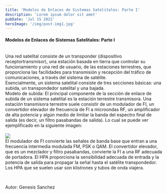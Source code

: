 ```yaml
---
title: 'Modelos de Enlaces de Sistemas Satelitales: Parte I'
description: 'Lorem ipsum dolor sit amet'
pubDate: 'Jul 15 2022'
heroImage: '/img/post-img1.jpg'
---
```


<section class="post-container">

<p class="post-content"><h4>Modelos de Enlaces de Sistemas Satelitales: Parte I</h4>
        <br>
        Una red satelital consiste de un transponder (dispositivo receptortransmisor), una estación basada en 
        tierra que controlar su funcionamiento y una red de usuario, de las estaciones terrestres, que proporciona
         las facilidades para transmisión y recepción del tráfico de comunicaciones, a través del sistema de 
         satélite.<br>
         Esencialmente, un sistema satelital consiste de tres secciones básicas: una subida, un transpondedor 
         satelital y una bajada.<br>
         <span>Modelo de subida:</span>
         El principal componente de la sección de enlace de subida de un sistema satelital es la estación
         terrestre transmisora. Una estación transmisora terrestre suele consistir de un modulador de FI,
         un convertidor elevador de frecuencia de FI a microondas RF, un amplificador de alta potencia
          y algún medio de limitar la banda del espectro final de salida
         (es decir, un filtro pasabandas de salida). Lo cual se puede ver ejemplificado en la siguiente imagen:<br>
         <br>
         <img src="/img/post-img1.jpg" class="post-img">
         <br>
         El modulador de FI convierte las señales de banda base que entran
a una frecuencia intermedia modulada FM, PSK o QAM. El convertidor elevador, que es un
mezclador y filtro pasabandas, convierte la FI a una RF adecuada de portadora. El HPA proporciona la sensibilidad adecuada de entrada y la potencia de salida para propagar la señal hasta el
satélite transpondedor. Los HPA que se suelen usar son klistrones y tubos de onda viajera.
           </p><br>
           
<div class="autor">
    <p> Autor: Genesis Sanchez</p>
</div>
</section>